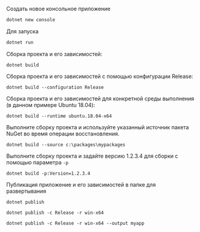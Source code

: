 Создать новое консольное приложение
```cmd
dotnet new console
```
Для запуска
```cmd
dotnet run
```



Сборка проекта и его зависимостей:

```dotnetcli
dotnet build
```

Сборка проекта и его зависимостей с помощью конфигурации Release:

```dotnetcli
dotnet build --configuration Release
```

Сборка проекта и его зависимостей для конкретной среды выполнения (в данном примере Ubuntu 18.04):

```dotnetcli
dotnet build --runtime ubuntu.18.04-x64
```

Выполните сборку проекта и используйте указанный источник пакета NuGet во время операции восстановления.

```dotnetcli
dotnet build --source c:\packages\mypackages
```

Выполните сборку проекта и задайте версию 1.2.3.4 для сборки с помощью параметра `-p`

```dotnetcli
dotnet build -p:Version=1.2.3.4
```

Публикация приложение и его зависимостей в папке для развертывания

```
dotnet publish
```
```
dotnet publish -c Release -r win-x64
```

```
dotnet publish -c Release -r win-x64 --output myapp
```

